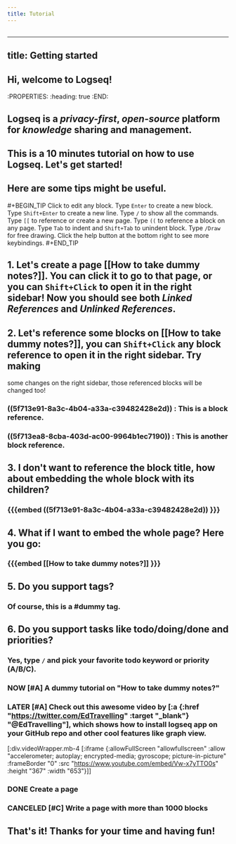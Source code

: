 ```yaml
---
title: Tutorial
---
```


##
---
title: Getting started
---

## Hi, welcome to Logseq!
:PROPERTIES:
:heading: true
:END:
## Logseq is a _privacy-first_, _open-source_ platform for _knowledge_ sharing and management.
## This is a 10 minutes tutorial on how to use Logseq. Let's get started!
## Here are some tips might be useful.
#+BEGIN_TIP
Click to edit any block.
Type `Enter` to create a new block.
Type `Shift+Enter` to create a new line.
Type `/` to show all the commands.
Type `[[` to reference or create a new page.
Type `((` to reference a block on any page.
Type `Tab` to indent and `Shift+Tab` to unindent block.
Type `/Draw` for free drawing.
Click the help button at the bottom right to see more keybindings. 
#+END_TIP
## 1. Let's create a page [[How to take dummy notes?]]. You can click it to go to that page, or you can `Shift+Click` to open it in the right sidebar! Now you should see both _Linked References_ and _Unlinked References_.
## 2. Let's reference some blocks on [[How to take dummy notes?]], you can `Shift+Click` any block reference to open it in the right sidebar. Try making 
some changes on the right sidebar, those referenced blocks will be changed too!
### ((5f713e91-8a3c-4b04-a33a-c39482428e2d)) : This is a block reference.
### ((5f713ea8-8cba-403d-ac00-9964b1ec7190)) : This is another block reference.
## 3. I don't want to reference the block title, how about embedding the whole block with its children?
### {{{embed ((5f713e91-8a3c-4b04-a33a-c39482428e2d)) }}}
## 4. What if I want to embed the whole page? Here you go:
### {{{embed [[How to take dummy notes?]] }}}
## 5. Do you support tags?
### Of course, this is a #dummy tag.
## 6. Do you support tasks like todo/doing/done and priorities?
### Yes, type `/` and pick your favorite todo keyword or priority (A/B/C).
### NOW [#A] A dummy tutorial on "How to take dummy notes?"
### LATER [#A] Check out this awesome video by [:a {:href "https://twitter.com/EdTravelling" :target "_blank"} "@EdTravelling"], which shows how to install logseq app on your GitHub repo and other cool features like graph view.

[:div.videoWrapper.mb-4
        [:iframe
         {:allowFullScreen "allowfullscreen"
          :allow
          "accelerometer; autoplay; encrypted-media; gyroscope; picture-in-picture"
        :frameBorder "0"
        :src "https://www.youtube.com/embed/Vw-x7yTTO0s"
        :height "367"
        :width "653"}]]
### DONE Create a page
### CANCELED [#C] Write a page with more than 1000 blocks
## That's it! Thanks for your time and having fun!
